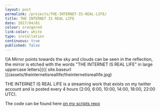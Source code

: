```yaml
---
layout: post
permalink: /projects/THE-INTERNET-IS-REAL-LIFE/
title: THE INTERNET IS REAL LIFE
date: 2017/04/01
colour: orangered
link-color: white
type: installation
continuous: true
published: false
---
```


![A Mirror points towards the sky and clouds can be seen in the reflection, the mirror is etched with the words "THE INTERNET IS REAL LIFE" in large uppercase letters]({{ site.baseurl }}/assets/theinternetisreallife/theinternetisreallife.jpg)

THE INTERNET IS REAL LIFE is a streaming work that exists on my twitter account and is posted every 4 hours (2:00, 6:00, 10:00, 14:00, 18:00, 22:00 UTC). 

The code can be found here [on my scripts repo](https://github.com/ixt/Scripts)
